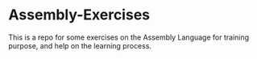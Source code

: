 # Assembly-Exercises
This is a repo for some exercises on the Assembly Language for training purpose,
and help on the learning process.
